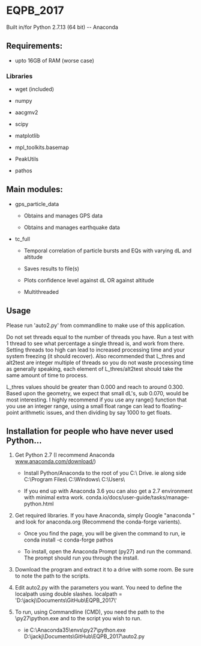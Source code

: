 # EQPB_2017

Built in/for Python 2.7.13 (64 bit) -- Anaconda

## Requirements:

- upto 16GB of RAM (worse case)

### Libraries

- wget (included)

- numpy

- aacgmv2

- scipy

- matplotlib

- mpl_toolkits.basemap

- PeakUtils

- pathos

## Main modules:

- gps_particle_data

	- Obtains and manages GPS data 
	
	- Obtains and manages earthquake data
    
- tc_full

    - Temporal correlation of particle bursts and EQs with varying dL and altitude
    
    - Saves results to file(s)
    
    - Plots confidence level against dL OR against altitude
	
	- Multithreaded



## Usage

Please run 'auto2.py' from commandline to make use of this application.

Do not set threads equal to the number of threads you have. Run a test with 1 thread to see what percentage a single thread is, and work from there. Setting threads too high can lead to increased processing time and your system freezing (it should recover). Also recommended that L_thres and alt2test are integer multiple of threads so you do not waste processing time as generally speaking, each element of L_thres/alt2test should take the same amount of time to process.

L_thres values should be greater than 0.000 and reach to around 0.300. Based upon the geometry, we expect that small dL's, sub 0.070, would be most interesting. I highly recommend if you use any range() function that you use an integer range, using a small float range can lead to floating-point arithmetic issues, and then dividing by say 1000 to get floats.


## Installation for people who have never used Python...

1) Get Python 2.7 (I recommend Anaconda www.anaconda.com/download/)

    - Install Python/Anaconda to the root of you C:\ Drive. ie along side C:\Program Files\ C:\Windows\ C:\Users\

    - If you end up with Anaconda 3.6 you can also get a 2.7 environment with minimal extra work. conda.io/docs/user-guide/tasks/manage-python.html

2) Get required libraries. If you have Anaconda, simply Google "anaconda <library name>" and look for anaconda.org (Recommend the conda-forge varients).

    - Once you find the page, you will be given the command to run, ie conda install -c conda-forge pathos
    
    - To install, open the Anaconda Prompt (py27) and run the command. The prompt should run you through the install.
    
3) Download the program and extract it to a drive with some room. Be sure to note the path to the scripts.

4) Edit auto2.py with the parameters you want. You need to define the localpath using double slashes. localpath = 'D:\\jackj\\Documents\\GitHub\\EQPB_2017\\'

4) To run, using Commandline (CMD), you need the path to the \py27\python.exe and to the script you wish to run.

    - ie C:\Anaconda35\envs\py27\python.exe D:\jackj\Documents\GitHub\EQPB_2017\auto2.py



